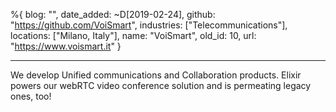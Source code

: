 %{
  blog: "",
  date_added: ~D[2019-02-24],
  github: "https://github.com/VoiSmart",
  industries: ["Telecommunications"],
  locations: ["Milano, Italy"],
  name: "VoiSmart",
  old_id: 10,
  url: "https://www.voismart.it"
}

---

We develop Unified communications and Collaboration products. Elixir powers our webRTC video conference solution and is permeating legacy ones, too!
